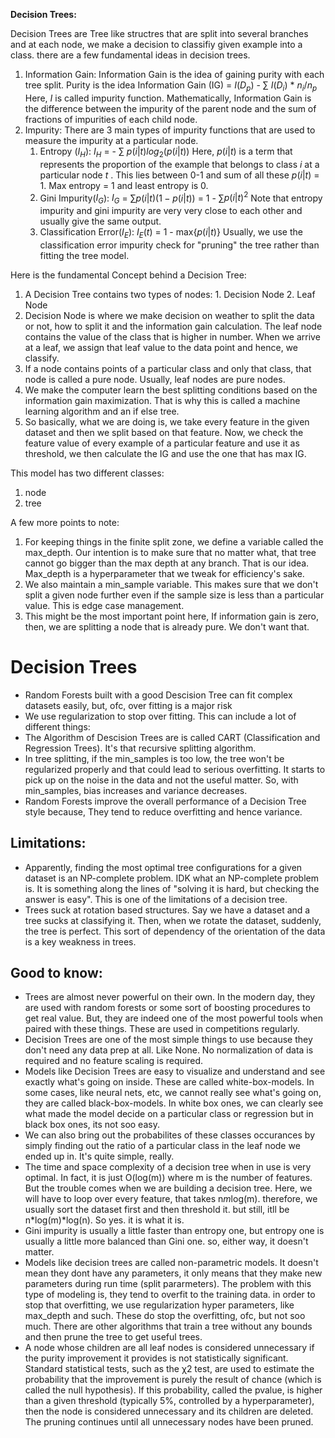 **Decision Trees:**

Decision Trees are Tree like structres that are split into several branches and at each node, we make a decision to classifiy given example into a class. there are a few fundamental ideas in decision trees. 

1. Information Gain:
    Information Gain is the idea of gaining purity with each tree split. Purity is the idea 
    Information Gain (IG) = $I$($D_p$) - $\sum$ $I$($D_i$) * $n_i$/$n_p$
    Here, $I$ is called impurity function. Mathematically, Information Gain is the difference between the impurity of the parent node and the sum of fractions of impurities of each child node.
2. Impurity:
    There are 3 main types of impurity functions that are used to measure the impurity at a particular node. 
    1. Entropy ($I_H$):
        $I_H$ = - $\sum$ $p(i|t)$$log_2(p(i|t))$ 
        Here, $p(i|t)$ is a term that represents the proportion of the example that belongs to class $i$ at a particular node $t$ . This lies between 0-1 and sum of all these $p(i|t)$  = 1. Max entropy = 1 and least entropy is 0.
    2. Gini Impurity($I_G$):
        $I_G$ = $\sum$$p(i|t)$($1 - p(i|t)$) = 1 - $\sum$$p(i|t)^2$ 
        Note that entropy impurity and gini impurity are very very close to each other and usually give the same output.
    3. Classification Error($I_E$):
        $I_E(t)$ = 1 - max{$p(i|t)$} 
        Usually, we use the classification error impurity check for "pruning" the tree rather than fitting the tree model. 

Here is the fundamental Concept behind a Decision Tree:

1. A Decision Tree contains two types of nodes: 1. Decision Node 2. Leaf Node
2. Decision Node is where we make decision on weather to split the data or not, how to split it and the information gain calculation. The leaf node contains the value of the class that is higher in number. When we arrive at a leaf, we assign that leaf value to the data point and hence, we classify.
3. If a node contains points of a particular class and only that class, that node is called a pure node. Usually, leaf nodes are pure nodes.
4. We make the computer learn the best splitting conditions based on the information gain maximization. That is why this is called a machine learning algorithm and an if else tree.
5. So basically, what we are doing is, we take every feature in the given dataset and then we split based on that feature. Now, we check the feature value of every example of a particular feature and use it as threshold, we then calculate the IG and use the one that has max IG.

This model has two different classes:
1. node
2. tree


A few more points to note:
1. For keeping things in the finite split zone, we define a variable called the max_depth. Our intention is to make sure that no matter what, that tree cannot go bigger than the max depth at any branch. That is our idea. Max_depth is a hyperparameter that we tweak for efficiency's sake. 
2. We also maintain a min_sample variable. This makes sure that we don't split a given node further even if the sample size is less than a particular value. This is edge case management.
3. This might be the most important point here, If information gain is zero, then,  we are splitting a node that is already pure. We don't want that.



# Decision Trees 

- Random Forests built with a good Descision Tree can fit complex datasets easily, but, ofc, over fitting is a major risk
- We use regularization to stop over fitting. This can include a lot of different things:
- The Algorithm of Descision Trees are is called CART (Classification and Regression Trees). It's that recursive splitting algorithm.
- In tree splitting, if the min_samples is too low, the tree won't be regularized properly and that could lead to serious overfitting. It starts to pick up on the noise in the data and not the useful matter. So, with min_samples, bias increases and variance decreases.
- Random Forests improve the overall performance of a Decision Tree style because, They tend to reduce overfitting and hence variance.
## Limitations:

- Apparently, finding the most optimal tree configurations for a given dataset is an NP-complete problem. IDK what an NP-complete problem is. It is something along the lines of "solving it is hard, but checking the answer is easy". This is one of the limitations of a decision tree.
- Trees suck at rotation based structures. Say we have a dataset and a tree sucks at classifying it. Then, when we rotate the dataset, suddenly, the tree is perfect. This sort of dependency of the orientation of the data is a key weakness in trees.

## Good to know:

- Trees are almost never powerful on their own. In the modern day, they are used with random forests or some sort of boosting procedures to get real value. But, they are indeed one of the most powerful tools when paired with these things. These are used in competitions regularly.
- Decision Trees are one of the most simple things to use because they don't need any data prep at all. Like None. No normalization of data is required and no feature scaling is required.
- Models like Decision Trees are easy to visualize and understand and see exactly what's going on inside. These are called white-box-models. In some cases, like neural nets, etc, we cannot really see what's going on, they are called black-box-models. In white box ones, we can clearly see what made the model decide on a particular class or regression but in black box ones, its not soo easy.
- We can also bring out the probabilites of these classes occurances by simply finding out the ratio of a particular class in the leaf node we ended up in. It's quite simple, really.
- The time and space complexity of a decision tree when in use is very optimal. In fact, it is just O(log(m)) where m is the number of features. But the trouble comes when we are building a decision tree. Here, we will have to loop over every feature, that takes n*m*log(m). therefore, we usually sort the dataset first and then threshold it. but still, itll be n*log(m)*log(n). So yes. it is what it is.
- Gini impurity is usually a little faster than entropy one, but entropy one is usually a little more balanced than Gini one. so, either way, it doesn't matter.
- Models like decision trees are called non-parametric models. It doesn't mean they dont have any parameters, it only means that they make new parameters during run time (split pararmeters). The problem with this type of modeling is, they tend to overfit to the training data. in order to stop that overfitting, we use regularization hyper parameters, like max_depth and such. These do stop the overfitting, ofc, but not soo much. There are other algorithms that train a tree without any bounds and then prune the tree to get useful trees.
- A node whose children are all leaf nodes is considered unnecessary if the purity improvement it provides is not statistically significant. Standard statistical tests, such as the χ2 test, are used to estimate the probability that the improvement is purely the result of chance (which is called the null hypothesis). If this probability, called the pvalue, is higher than a given threshold (typically 5%, controlled by a hyperparameter), then the node is considered unnecessary and its children are deleted. The pruning continues until all unnecessary nodes have been pruned.
